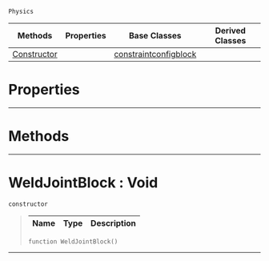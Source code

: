  `Physics`

|Methods|Properties|Base Classes|Derived Classes|
|---|---|---|---|
|[Constructor](weldjointblock.md#weldjointblock-void)| |[constraintconfigblock](constraintconfigblock.md)| |


 #  Properties


---  
 #  Methods


---  
 #  WeldJointBlock : Void

 `constructor`

> 
> |Name|Type|Description|
> |---|---|---|
> ```TS:Nada
> function WeldJointBlock()
> ``` 


---  
 

 